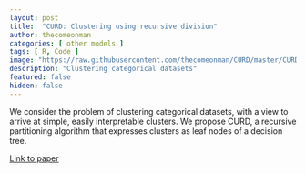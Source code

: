 ```yaml
---
layout: post
title:  "CURD: Clustering using recursive division"
author: thecomeonman
categories: [ other models ]
tags: [ R, Code ]
image: "https://raw.githubusercontent.com/thecomeonman/CURD/master/CURD_files/figure-markdown_strict/ResultsExploration00-1.png"
description: "Clustering categorical datasets"
featured: false
hidden: false
---
```


We consider the problem of clustering categorical datasets, with a view to arrive at simple, easily interpretable clusters. We propose CURD, a recursive partitioning algorithm that expresses clusters as leaf nodes of a decision tree. 

[Link to paper](https://www.researchgate.net/publication/338004913_CURD_A_recursive_partitioning_algorithm_for_clustering_categorical_datasets)

